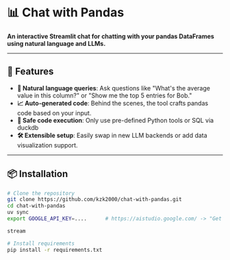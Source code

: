 # 📊 Chat with Pandas

**An interactive Streamlit chat for chatting with your pandas DataFrames using natural language and LLMs.**

---

## 🚀 Features

- **💬 Natural language queries**: Ask questions like "What's the average value in this column?" or "Show me the top 5 entries for Bob."
- **📈 Auto-generated code**: Behind the scenes, the tool crafts pandas code based on your input.
- **🔐 Safe code execution**: Only use pre-defined Python tools or SQL via duckdb
- **🛠️ Extensible setup**: Easily swap in new LLM backends or add data visualization support.

---

## 📦 Installation

```bash
# Clone the repository
git clone https://github.com/kzk2000/chat-with-pandas.git
cd chat-with-pandas
uv sync
export GOOGLE_API_KEY=....      # https://aistudio.google.com/ -> "Get API Key"  (it's free!)

stream

# Install requirements
pip install -r requirements.txt
